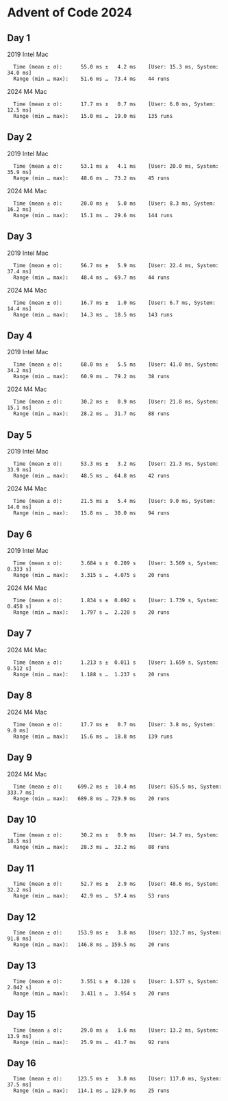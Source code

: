 # Advent of Code 2024

## Day 1

2019 Intel Mac

```
  Time (mean ± σ):      55.0 ms ±   4.2 ms    [User: 15.3 ms, System: 34.0 ms]
  Range (min … max):    51.6 ms …  73.4 ms    44 runs
```

2024 M4 Mac

```
  Time (mean ± σ):      17.7 ms ±   0.7 ms    [User: 6.0 ms, System: 12.5 ms]
  Range (min … max):    15.0 ms …  19.0 ms    135 runs

```

## Day 2

2019 Intel Mac

```
  Time (mean ± σ):      53.1 ms ±   4.1 ms    [User: 20.0 ms, System: 35.9 ms]
  Range (min … max):    48.6 ms …  73.2 ms    45 runs
```

2024 M4 Mac

```
  Time (mean ± σ):      20.0 ms ±   5.0 ms    [User: 8.3 ms, System: 16.2 ms]
  Range (min … max):    15.1 ms …  29.6 ms    144 runs
```

## Day 3

2019 Intel Mac

```
  Time (mean ± σ):      56.7 ms ±   5.9 ms    [User: 22.4 ms, System: 37.4 ms]
  Range (min … max):    48.4 ms …  69.7 ms    44 runs
```

2024 M4 Mac

```
  Time (mean ± σ):      16.7 ms ±   1.0 ms    [User: 6.7 ms, System: 14.4 ms]
  Range (min … max):    14.3 ms …  18.5 ms    143 runs
```

## Day 4

2019 Intel Mac

```
  Time (mean ± σ):      68.0 ms ±   5.5 ms    [User: 41.0 ms, System: 34.2 ms]
  Range (min … max):    60.9 ms …  79.2 ms    38 runs
```

2024 M4 Mac

```
  Time (mean ± σ):      30.2 ms ±   0.9 ms    [User: 21.8 ms, System: 15.1 ms]
  Range (min … max):    28.2 ms …  31.7 ms    88 runs
```

## Day 5

2019 Intel Mac

```
  Time (mean ± σ):      53.3 ms ±   3.2 ms    [User: 21.3 ms, System: 33.9 ms]
  Range (min … max):    48.5 ms …  64.8 ms    42 runs
```

2024 M4 Mac

```
  Time (mean ± σ):      21.5 ms ±   5.4 ms    [User: 9.0 ms, System: 14.0 ms]
  Range (min … max):    15.8 ms …  30.0 ms    94 runs
```

## Day 6

2019 Intel Mac

```
  Time (mean ± σ):      3.684 s ±  0.209 s    [User: 3.569 s, System: 0.333 s]
  Range (min … max):    3.315 s …  4.075 s    20 runs
```

2024 M4 Mac

```
  Time (mean ± σ):      1.834 s ±  0.092 s    [User: 1.739 s, System: 0.458 s]
  Range (min … max):    1.797 s …  2.220 s    20 runs
```

## Day 7

2024 M4 Mac

```
  Time (mean ± σ):      1.213 s ±  0.011 s    [User: 1.659 s, System: 0.512 s]
  Range (min … max):    1.188 s …  1.237 s    20 runs
```

## Day 8

2024 M4 Mac

```
  Time (mean ± σ):      17.7 ms ±   0.7 ms    [User: 3.8 ms, System: 9.0 ms]
  Range (min … max):    15.6 ms …  18.8 ms    139 runs
```

## Day 9

2024 M4 Mac

```
  Time (mean ± σ):     699.2 ms ±  10.4 ms    [User: 635.5 ms, System: 333.7 ms]
  Range (min … max):   689.8 ms … 729.9 ms    20 runs
```

## Day 10

```
  Time (mean ± σ):      30.2 ms ±   0.9 ms    [User: 14.7 ms, System: 18.5 ms]
  Range (min … max):    28.3 ms …  32.2 ms    88 runs
```

## Day 11

```
  Time (mean ± σ):      52.7 ms ±   2.9 ms    [User: 48.6 ms, System: 32.2 ms]
  Range (min … max):    42.9 ms …  57.4 ms    53 runs
```

## Day 12

```
  Time (mean ± σ):     153.9 ms ±   3.8 ms    [User: 132.7 ms, System: 91.8 ms]
  Range (min … max):   146.8 ms … 159.5 ms    20 runs
```

## Day 13

```
  Time (mean ± σ):      3.551 s ±  0.120 s    [User: 1.577 s, System: 2.042 s]
  Range (min … max):    3.411 s …  3.954 s    20 runs
```

## Day 15

```
  Time (mean ± σ):      29.0 ms ±   1.6 ms    [User: 13.2 ms, System: 13.9 ms]
  Range (min … max):    25.9 ms …  41.7 ms    92 runs
```

## Day 16

```
  Time (mean ± σ):     123.5 ms ±   3.8 ms    [User: 117.0 ms, System: 37.5 ms]
  Range (min … max):   114.1 ms … 129.9 ms    25 runs
```
